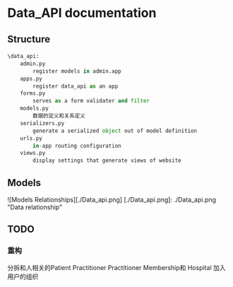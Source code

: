 # Data_API documentation

## Structure

``` python
\data_api:
	admin.py
		register models in admin.app
	apps.py
		register data_api as an app
	forms.py
		serves as a form validater and filter
	models.py
		数据的定义和关系定义
	serializers.py
		generate a serialized object out of model definition
	urls.py
		in-app routing configuration
	views.py
		display settings that generate views of website

```

## Models


![Models Relationships][./Data_api.png]
[./Data_api.png]: ./Data_api.png "Data relationship"


## TODO

### 重构
分拆和人相关的Patient Practitioner Practitioner Membership和 Hospital
加入用户的组织
	
